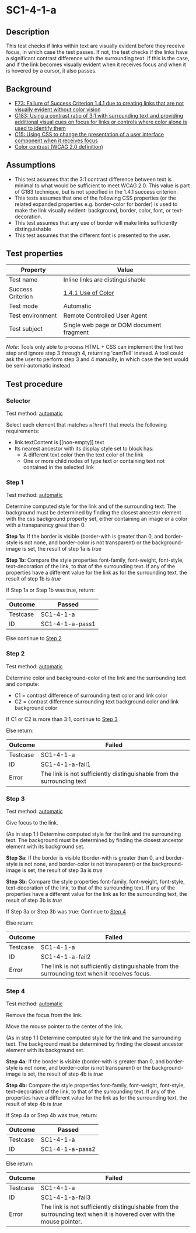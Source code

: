 
# SC1-4-1-a 

## Description
This test checks if links within text are visually evident before they receive focus, in which case the test passes. If not, the test checks if the links have a significant contrast difference with the surrounding text. If this is the case, and if the link becomes visually evident when it receives focus and when it is hovered by a cursor, it also passes.


## Background
- [F73: Failure of Success Criterion 1.4.1 due to creating links that are not visually evident without color vision](http://www.w3.org/TR/2014/NOTE-WCAG20-TECHS-20140311/F73.html)
- [G183: Using a contrast ratio of 3:1 with surrounding text and providing additional visual cues on focus for links or controls where color alone is used to identify them](http://www.w3.org/TR/2013/NOTE-WCAG20-TECHS-20130905/G183)
- [C15: Using CSS to change the presentation of a user interface component when it receives focus](http://www.w3.org/TR/2014/NOTE-WCAG20-TECHS-20140916/C15:)
- [Color contrast (WCAG 2.0 definition)](http://www.w3.org/TR/WCAG20/#contrast-ratiodef)


## Assumptions
- This test assumes that the 3:1 contrast difference between text is minimal to what would be sufficient to meet WCAG 2.0. This value is part of G183 technique, but is not specified in the 1.4.1 success criterion.
- This tests assumes that one of the following CSS properties (or the related expanded properties e.g. border-color for border) is used to make the link visually evident: background, border, color, font, or text-decoration.
- This test assumes that any use of border will make links sufficiently distinguishable
- This test assumes that the different font is presented to the user.


## Test properties
| Property          | Value
|-------------------|----
| Test name         | Inline links are distinguishable
| Success Criterion | [1.4.1 Use of Color](https://www.w3.org/TR/UNDERSTANDING-WCAG20/visual-audio-contrast-contrast.html)
| Test mode         | Automatic
| Test environment  | Remote Controlled User Agent
| Test subject      | Single web page or DOM document fragment

*Note*: Tools only able to process HTML + CSS can implement the first two step and ignore step 3 through 4, returning 'cantTell' instead. A tool could ask the user to perform step 3 and 4 manually, in which case the test would be semi-automatic instead.


## Test procedure

### Selector
Test method: [automatic][earl:automatic]

Select each element that matches `a[href]` that meets the following requirements:
- link.textContent is [[non-empty]] text
- Its nearest ancestor with its display style set to block has:
  - A different text color then the text color of the link
  - One or more child nodes of type text or containing text not contained in the selected link

### Step 1
Test method: [automatic][earl:automatic]

Determine computed style for the link and of the surrounding text. The background must be determined by finding the closest ancestor element with the css background property set, either containing an image or a color with a transparency great than 0.

**Step 1a:** If the border is visible (border-with is greater than 0, and border-style is not none, and border-color is not transparent) or the background-image is set, the result of step 1a is *true*

**Step 1b:** Compare the style properties font-family, font-weight, font-style, text-decoration of the link, to that of the surrounding text. If any of the properties have a different value for the link as for the surrounding text, the result of step 1b is *true*

If Step 1a or Step 1b was true, return:

| Outcome  | Passed
|----------|-----
| Testcase | SC1-4-1-a
| ID       | SC1-4-1-a-pass1

Else continue to [Step 2](#step-2)

### Step 2
Test method: [automatic][earl:automatic]

Determine color and background-color of the link and the surrounding text and compute:
- C1 = contrast difference of surrounding text color and link color
- C2 = contrast difference surrounding text background color and link background color

If C1 or C2 is more than 3:1, continue to [Step 3](#step-3)

Else return:

| Outcome  | Failed
|----------|-----
| Testcase | SC1-4-1-a
| ID       | SC1-4-1-a-fail1
| Error    | The link is not sufficiently distinguishable from the surrounding text

### Step 3
Test method: [automatic][earl:automatic]

Give focus to the link.

(As in step 1:) Determine computed style for the link and the surrounding text. The background must be determined by finding the closest ancestor element with its background set.

**Step 3a:** If the border is visible (border-with is greater than 0, and border-style is not none, and border-color is not transparent) or the background-image is set, the result of step 3a is  *true*

**Step 3b:** Compare the style properties font-family, font-weight, font-style, text-decoration of the link, to that of the surrounding text. If any of the properties have a different value for the link as for the surrounding text, the result of step 3b is *true*

If Step 3a or Step 3b was true: Continue to [Step 4](#step-4)

Else return:

| Outcome  | Failed
|----------|-----
| Testcase | SC1-4-1-a
| ID       | SC1-4-1-a-fail2
| Error    | The link is not sufficiently distinguishable from the surrounding text when it receives focus.

### Step 4
Test method: [automatic][earl:automatic]

Remove the focus from the link.

Move the mouse pointer to the center of the link.

(As in step 1:) Determine computed style for the link and the surrounding text. The background must be determined by finding the closest ancestor element with its background set.

**Step 4a:** If the border is visible (border-with is greater than 0, and border-style is not none, and border-color is not transparent) or the background-image is set, the result of step 4b is *true*

**Step 4b:** Compare the style properties font-family, font-weight, font-style, text-decoration of the link, to that of the surrounding text. If any of the properties have a different value for the link as for the surrounding text, the result of step 4b is *true*

If Step 4a or Step 4b was true, return:

| Outcome  | Passed
|----------|-----
| Testcase | SC1-4-1-a
| ID       | SC1-4-1-a-pass2

Else return:

| Outcome  | Failed
|----------|-----
| Testcase | SC1-4-1-a
| ID       | SC1-4-1-a-fail3
| Error    | The link is not sufficiently distinguishable from the surrounding text when it is hovered over with the mouse pointer.


[earl:automatic]: pages/test-modes.md#automatic
[earl:semiauto]: pages/test-modes.md#automatic
[earl:manual]:  pages/test-modes.md#manual
